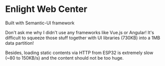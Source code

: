 # Enlight Web Center

Built with Semantic-UI framework

Don't ask me why I didn't use any frameworks like Vue.js or Angular! It's difficult to squeeze those stuff together with UI libraries (730KB) into a 1MB data partition!

Besides, loading static contents via HTTP from ESP32 is extremely slow (~80 to 150KB/s) and the content should not be too huge.